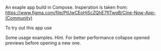 An exaple app build in Compose. Insperation is taken from: https://www.figma.com/file/PtUwCEoHjScZQhE7flTwqB/Cine-Now-App-(Community)

To try out this app use 

Some usage examples. Hint. For better performance collapse opened previews before opening a new one.

